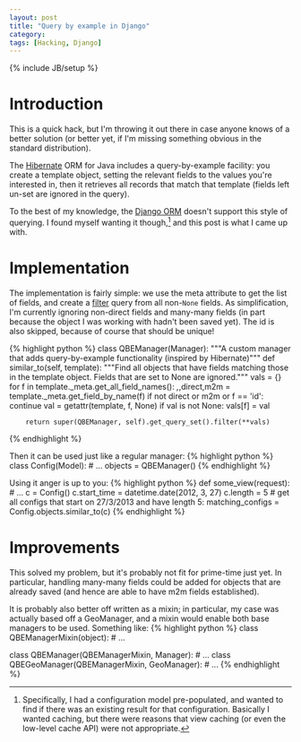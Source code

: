 ```yaml
---
layout: post
title: "Query by example in Django"
category: 
tags: [Hacking, Django]
---
```

{% include JB/setup %}

# Introduction

This is a quick hack, but I'm throwing it out there in case anyone
knows of a better solution (or better yet, if I'm missing something
obvious in the standard distribution).

The [Hibernate](http://www.hibernate.org/) ORM for Java includes a
query-by-example facility: you create a template object, setting the
relevant fields to the values you're interested in, then it retrieves
all records that match that template (fields left un-set are ignored
in the query).

To the best of my knowledge, the
[Django ORM](https://docs.djangoproject.com/en/1.5/topics/db/queries/)
doesn't support this style of querying.  I found myself wanting it
though,[^fn-reason] and this post is what I came up with.

[^fn-reason]: Specifically, I had a configuration model pre-populated,
and wanted to find if there was an existing result for that
configuration.  Basically I wanted caching, but there were reasons
that view caching (or even the low-level cache API) were not
appropriate.

# Implementation

The implementation is fairly simple: we use the meta attribute to get
the list of fields, and create a
[filter](https://docs.djangoproject.com/en/dev/topics/db/queries/#retrieving-specific-objects-with-filters)
query from all non-`None` fields.  As simplification, I'm currently
ignoring non-direct fields and many-many fields (in part because the
object I was working with hadn't been saved yet).  The id is also
skipped, because of course that should be unique!

{% highlight python %}
class QBEManager(Manager):
    """A custom manager that adds query-by-example functionality (inspired
    by Hibernate)"""
    def similar_to(self, template):
        """Find all objects that have fields matching those in the template
        object.  Fields that are set to None are ignored."""
        vals = {}
        for f in template._meta.get_all_field_names():
            _,_,direct,m2m = template._meta.get_field_by_name(f)
            if not direct or m2m or f == 'id':
                continue
            val = getattr(template, f, None)
            if val is not None:
                vals[f] = val

        return super(QBEManager, self).get_query_set().filter(**vals)
{% endhighlight %}

Then it can be used just like a regular manager:
{% highlight python %}
class Config(Model):
    # ...
    objects = QBEManager()
{% endhighlight %}

Using it anger is up to you:
{% highlight python %}
def some_view(request):
    # ...
    c = Config()
    c.start_time = datetime.date(2012, 3, 27)
    c.length = 5
    # get all configs that start on 27/3/2013 and have length 5:
    matching_configs = Config.objects.similar_to(c)
{% endhighlight %}

# Improvements

This solved my problem, but it's probably not fit for prime-time just
yet.  In particular, handling many-many fields could be added for
objects that are already saved (and hence are able to have m2m fields
established).

It is probably also better off written as a mixin; in particular, my
case was actually based off a GeoManager, and a mixin would enable
both base managers to be used.  Something like:
{% highlight python %}
class QBEManagerMixin(object):
    # ...

class QBEManager(QBEManagerMixin, Manager): # ...
class QBEGeoManager(QBEManagerMixin, GeoManager): # ...
{% endhighlight %}
